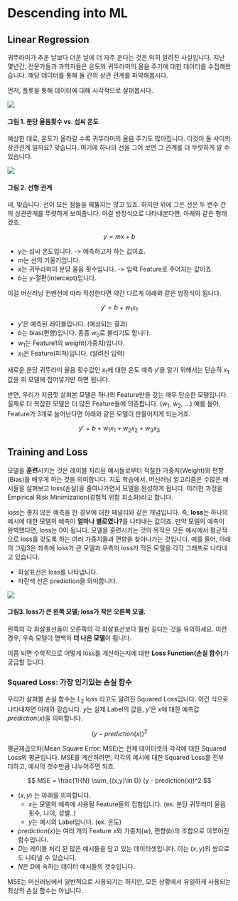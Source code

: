 # Descending into ML

## Linear Regression

귀뚜라미가 추운 날보다 더운 날에 더 자주 운다는 것은 익히 알려진 사실입니다. 지난 몇년간, 전문가들과 과학자들은 온도와 귀뚜라미의 울음 주기에 대한 데이터를 수집해왔습니다. 해당 데이터를 통해 둘 간의 상관 관계를 파악해봅시다.

먼저, 플롯을 통해 데이터에 대해 시각적으로 살펴봅시다.

<img src="https://developers.google.com/machine-learning/crash-course/images/CricketPoints.svg?hl=ko" />

#### 그림 1. 분당 울음횟수 vs. 섭씨 온도

예상한 대로, 온도가 올라갈 수록 귀뚜라미의 울음 주기도 많아집니다. 이것이 둘 사이의 상관관계 일까요? 맞습니다. 여기에 하나의 선을 그어 보면 그 관계를 더 뚜렷하게 알 수 있습니다.

<img src="https://developers.google.com/machine-learning/crash-course/images/CricketLine.svg?hl=ko" />

#### 그림 2. 선형 관계

네, 맞습니다. 선이 모든 점들을 꿰뚫지는 않고 있죠. 하지만 위에 그은 선은 두 변수 간의 상관관계를 뚜렷하게 보여줍니다. 이걸 방정식으로 나타내본다면, 아래와 같은 형태겠죠.

$$ y = mx + b $$

- $y$는 섭씨 온도입니다. -> 예측하고자 하는 값이죠.
- $m$는 선의 기울기입니다.
- $x$는 귀뚜라미의 분당 울음 횟수입니다. -> 입력 Feature로 주어지는 값이죠.
- $b$는 y-절편(intercept)입니다.

이걸 머신러닝 컨벤션에 따라 작성한다면 약간 다르게 아래와 같은 방정식이 됩니다.


$$ y' = b + w_1x_1 $$

- $y'$은 예측된 레이블입니다. (예상되는 결과)
- $b$는 bias(편향)입니다. 종종 $w_0$로 불리기도 합니다.
- $w_1$는 Feature1의 weight(가중치)입니다.
- $x_1$은 Feature(피쳐)입니다. (알려진 입력)

새로운 분당 귀뚜라미 울음 횟수값인 $x_1$에 대한 온도 예측 $y'$을 알기 위해서는 단순히 $x_1$ 값을 위 모델에 집어넣기만 하면 됩니다.

반면, 우리가 지금껏 살펴본 모델은 하나의 Feature만을 갖는 매우 단순한 모델입니다. 실제로 더 복잡한 모델은 더 많은 Feature들에 의존합니다. ($w_1$, $w_2$, ...) 예를 들어, Feature가 3개로 늘어난다면 아래와 같은 모델이 만들어지게 되는거죠.

$$ y' = b + w_1x_1 + w_2x_2 + w_3x_3 $$

## Training and Loss


모델을 **훈련**시키는 것은 레이블 처리된 예시들로부터 적절한 가중치(Weight)와 편향(Bias)를 배우게 하는 것을 의미합니다. 지도 학습에서, 머신러닝 알고리즘은 수많은 예시들을 살펴보고 loss(손실)을 줄여나가면서 모델을 완성하게 됩니다. 이러한 과정을 Empirical Risk Minimization(경험적 위험 최소화)라고 합니다.

loss는 좋지 않은 예측을 한 경우에 대한 페널티와 같은 개념입니다. 즉, **loss**는 하나의 예시에 대한 모델의 예측이 <b>얼마나 별로였나?</b>를 나타내는 값이죠. 만약 모델의 예측이 완벽했다면, loss는 0이 됩니다. 모델을 훈련시키는 것의 목적은 모든 예시에서 평균적으로 loss를 갖도록 하는 여러 가중치들과 편향을 찾아나가는 것입니다. 예를 들어, 아래의 그림3은 좌측에 loss가 큰 모델과 우측의 loss가 적은 모델을 각각 그래프로 나타내고 있습니다.

- 화살표선은 loss를 나타냅니다.
- 파란색 선은 prediction을 의미합니다.

<img src="https://developers.google.com/machine-learning/crash-course/images/LossSideBySide.png?hl=ko" >

#### 그림3. loss가 큰 왼쪽 모델; loss가 작은 오른쪽 모델.

왼쪽의 각 화살표선들이 오른쪽의 각 화살표선보다 훨씬 길다는 것을 유의하세요. 이런 경우, 우측 모델이 명백히 **더 나은 모델**이 됩니다.

이쯤 되면 수학적으로 어떻게 loss를 계산하는지에 대한 <b>Loss Function(손실 함수)</b>가 궁금할 겁니다.

### Squared Loss: 가장 인기있는 손실 함수

우리가 살펴볼 손실 함수는 $L_2$ loss 라고도 알려진 Squared Loss입니다. 이건 식으로 나타내자면 아래와 같습니다. $y$는 실제 Label의 값을, $y'$은 $x$에 대한 예측값 $prediction(x)$을 의미합니다.

$$ (y - prediction(x))^2 $$

평균제곱오차(Mean Square Error: MSE)는 전체 데이터셋의 각각에 대한 Squared Loss의 평균입니다. MSE를 계산하려면, 각각의 예시에 대한 Squared Loss를 전부 더하고, 예시의 갯수만큼 나누어주면 되죠.

$$  MSE = \frac{1}{N} \sum_{(x,y)\in D} (y - prediction(x))^2  $$

- $(x, y)$ 는 아래를 의미합니다.
  - $x$는 모델의 예측에 사용될 Feature들의 집합입니다. (ex. 분당 귀뚜라미 울음 횟수, 나이, 성별..)
  - $y$는 예시의 Label입니다. (ex. 온도)
- $prediction(x)$는 여러 개의 Feature $x$와 가중치($w$), 편향($b$)의 조합으로 이루어진 함수입니다.
- $D$는 레이블 처리 된 많은 예시들을 담고 있는 데이터셋입니다. 이는 $(x, y)$의 쌍으로도 나타낼 수 있습니다.
- $N$은 $D$에 속하는 데이터 예시들의 갯수입니다.

MSE는 머신러닝에서 일반적으로 사용되기는 하지만, 모든 상황에서 유일하게 사용되는 최상의 손실 함수는 아닙니다.